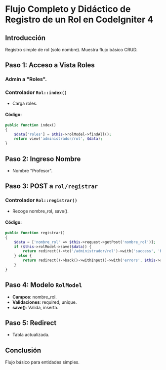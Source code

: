 # Flujo Completo y Didáctico de Registro de un Rol en CodeIgniter 4

## Introducción

Registro simple de rol (solo nombre). Muestra flujo básico CRUD.

## Paso 1: Acceso a Vista Roles

### Admin a "Roles".

### Controlador `Rol::index()`
- Carga roles.

#### Código:
```php
public function index()
{
    $data['roles'] = $this->rolModel->findAll();
    return view('administrador/rol', $data);
}
```

## Paso 2: Ingreso Nombre

- Nombre "Profesor".

## Paso 3: POST a `rol/registrar`

### Controlador `Rol::registrar()`
- Recoge nombre_rol, save().

#### Código:
```php
public function registrar()
{
    $data = ['nombre_rol' => $this->request->getPost('nombre_rol')];
    if ($this->rolModel->save($data)) {
        return redirect()->to('/administrador/rol')->with('success', 'Rol registrado.');
    } else {
        return redirect()->back()->withInput()->with('errors', $this->rolModel->errors());
    }
}
```

## Paso 4: Modelo `RolModel`

- **Campos**: nombre_rol.
- **Validaciones**: required, unique.
- **save()**: Valida, inserta.

## Paso 5: Redirect

- Tabla actualizada.

## Conclusión

Flujo básico para entidades simples.
